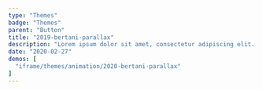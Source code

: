 ```yaml
---
type: "Themes"
badge: "Themes"
parent: "Button"
title: "2019-bertani-parallax"
description: "Lorem ipsum dolor sit amet, consectetur adipiscing elit. Nunc tempus laoreet leo sit amet iaculis."
date: "2020-02-27"
demos: [
  "iframe/themes/animation/2020-bertani-parallax"
]
---
```

